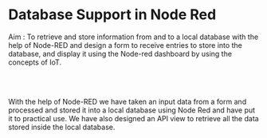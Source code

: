 # Database Support in Node Red


Aim : To retrieve and store information from and to a local database with the help of Node-RED and design a form to receive entries to store into the database, and display it using the Node-red dashboard by using the concepts of IoT.


<br><br>

With the help of Node-RED we have taken an input data from a form and processed and stored it into a local database using Node Red and have put it to practical use. We have also designed an API view to retrieve all the data stored inside the local database.